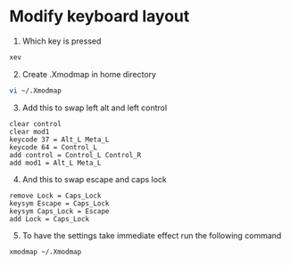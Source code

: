 # Modify keyboard layout

1. Which key is pressed
```sh
xev
```
2. Create .Xmodmap in home directory
```sh
vi ~/.Xmodmap
```
3. Add this to swap left alt and left control
```
clear control
clear mod1
keycode 37 = Alt_L Meta_L
keycode 64 = Control_L
add control = Control_L Control_R
add mod1 = Alt_L Meta_L
```
4. And this to swap escape and caps lock
```
remove Lock = Caps_Lock
keysym Escape = Caps_Lock
keysym Caps_Lock = Escape
add Lock = Caps_Lock
```
5. To have the settings take immediate effect run the following command
```
xmodmap ~/.Xmodmap
```
